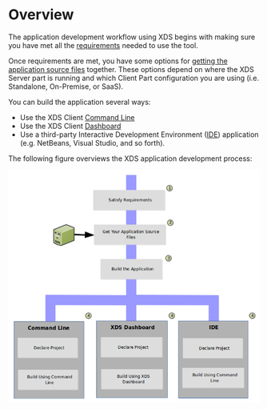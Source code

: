 <!-- WARNING: This file is generated by fetch_docs.js using /home/boron/Documents/AGL/docs-webtemplate/site/_data/tocs/devguides/master/xds-docs-guides-devguides-book.yml -->

# Overview

The application development workflow using XDS begins with
making sure you have met all the
[requirements](create-app-requirements.html) needed to
use the tool.

Once requirements are met, you have some options for
[getting the application source files](create-app-get-source-files.html)
together.
These options depend on where the XDS Server part is
running and which Client Part configuration you are using
(i.e. Standalone, On-Premise, or SaaS).

You can build the application several ways:

- Use the XDS Client
  [Command Line](create-app-build-cmd-line.html)
- Use the XDS Client
  [Dashboard](create-app-build-dashboard.html)
- Use a third-party Interactive Development Environment
  ([IDE](create-app-build-ide.html)) application
  (e.g. NetBeans, Visual Studio, and so forth).

The following figure overviews the XDS application development process:

![](pictures/create-app-workflow.png) 
